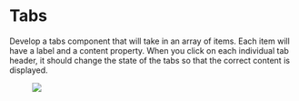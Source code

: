 <h1>Tabs</h1><p>Develop a tabs component that will take in an array of items. Each item will have a label and a content property. When you click on each individual tab header, it should change the state of the tabs so that the correct content is displayed.</p><figure><img src="https://s3.amazonaws.com/General_V88/boomyeah2015/codingdojo/curriculum/content/chapter/tabs-assignment.png"></figure>
